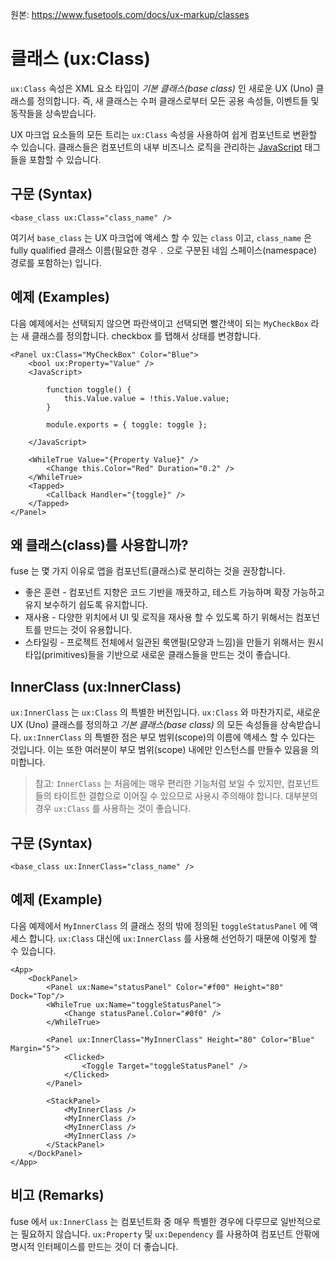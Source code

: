 원본: https://www.fusetools.com/docs/ux-markup/classes

# 클래스 (ux:Class) #

`ux:Class` 속성은 XML 요소 타입이 *기본 클래스(base class)* 인 새로운 UX (Uno) 클래스를 정의합니다. 즉, 새 클래스는 수퍼 클래스로부터 모든 공용 속성들, 이벤트들 및 동작들을 상속받습니다.

UX 마크업 요소들의 모든 트리는 `ux:Class` 속성을 사용하여 쉽게 컴포넌트로 변환할 수 있습니다. 클래스들은 컴포넌트의 내부 비즈니스 로직을 관리하는 [JavaScript](https://www.fusetools.com/docs/fuse/reactive/javascript) 태그들을 포함할 수 있습니다.

## 구문 (Syntax) ##

```
<base_class ux:Class="class_name" />
```

여기서 `base_class` 는 UX 마크업에 액세스 할 수 있는 `class` 이고, `class_name` 은 fully qualified 클래스 이름(필요한 경우 `.` 으로 구분된 네임 스페이스(namespace) 경로를 포함하는) 입니다.

## 예제 (Examples) ##

다음 예제에서는 선택되지 않으면 파란색이고 선택되면 빨간색이 되는 `MyCheckBox` 라는 새 클래스를 정의합니다. checkbox 를 탭해서 상태를 변경합니다.

```
<Panel ux:Class="MyCheckBox" Color="Blue">
    <bool ux:Property="Value" />
    <JavaScript>

        function toggle() {
            this.Value.value = !this.Value.value;
        }

        module.exports = { toggle: toggle };

    </JavaScript>

    <WhileTrue Value="{Property Value}" />
        <Change this.Color="Red" Duration="0.2" />
    </WhileTrue>
    <Tapped>
        <Callback Handler="{toggle}" />
    </Tapped>
</Panel>
```

## 왜 클래스(class)를 사용합니까? ##

fuse 는 몇 가지 이유로 앱을 컴포넌트(클래스)로 분리하는 것을 권장합니다.

- 좋은 훈련 - 컴포넌트 지향은 코드 기반을 깨끗하고, 테스트 가능하며 확장 가능하고 유지 보수하기 쉽도록 유지합니다.
- 재사용 - 다양한 위치에서 UI 및 로직을 재사용 할 수 있도록 하기 위해서는 컴포넌트를 만드는 것이 유용합니다.
- 스타일링 - 프로젝트 전체에서 일관된 룩앤필(모양과 느낌)을 만들기 위해서는 원시타입(primitives)들을 기반으로 새로운 클래스들을 만드는 것이 좋습니다.

## InnerClass (ux:InnerClass) ##

`ux:InnerClass` 는 `ux:Class` 의 특별한 버전입니다. `ux:Class` 와 마찬가지로, 새로운 UX (Uno) 클래스를 정의하고 *기본 클래스(base class)* 의 모든 속성들을 상속받습니다. `ux:InnerClass` 의 특별한 점은 부모 범위(scope)의 이름에 액세스 할 수 있다는 것입니다. 이는 또한 여러분이 부모 범위(scope) 내에만 인스턴스를 만들수 있음을 의미합니다.

> 참고: `InnerClass` 는 처음에는 매우 편리한 기능처럼 보일 수 있지만, 컴포넌트들의 타이트한 결합으로 이어질 수 있으므로 사용시 주의해야 합니다. 대부분의 경우 `ux:Class` 를 사용하는 것이 좋습니다.

## 구문 (Syntax) ##

```
<base_class ux:InnerClass="class_name" />
```

## 예제 (Example) ##

다음 예제에서 `MyInnerClass` 의 클래스 정의 밖에 정의된 `toggleStatusPanel` 에 액세스 합니다. `ux:Class` 대신에 `ux:InnerClass` 를 사용해 선언하기 때문에 이렇게 할 수 있습니다.

```
<App>
    <DockPanel>
        <Panel ux:Name="statusPanel" Color="#f00" Height="80" Dock="Top"/>
        <WhileTrue ux:Name="toggleStatusPanel">
            <Change statusPanel.Color="#0f0" />
        </WhileTrue>

        <Panel ux:InnerClass="MyInnerClass" Height="80" Color="Blue" Margin="5">
            <Clicked>
                <Toggle Target="toggleStatusPanel" />
            </Clicked>
        </Panel>

        <StackPanel>
            <MyInnerClass />
            <MyInnerClass />
            <MyInnerClass />
            <MyInnerClass />
        </StackPanel>
    </DockPanel>
</App>
```

## 비고 (Remarks) ##

fuse 에서 `ux:InnerClass` 는 컴포넌트화 중 매우 특별한 경우에 다루므로 일반적으로는 필요하지 않습니다. `ux:Property` 및 `ux:Dependency` 를 사용하여 컴포넌트 안팎에 명시적 인터페이스를 만드는 것이 더 좋습니다.
